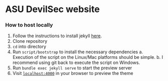 # ASU DevilSec website

### How to host locally
 
1. Follow the instructions to install jekyll [here](https://jekyllrb.com/docs/installation/). 
2. Clone repository  
3. `cd` into directory
4. Run `script/bootstrap` to install the necessary dependencies 
  a. Execution of the script on the Linux/Mac platforms should be simple.
  b. I recommend using git back to execute the script on Windows.
5. Run `bundle exec jekyll serve` to start the preview server
6. Visit [`localhost:4000`](http://localhost:4000) in your browser to preview the theme





